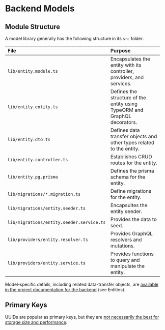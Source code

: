 # Backend Models

## Module Structure

A model library generally has the following structure in its `src` folder:

| File                                      | Purpose                                                                   |
| :---------------------------------------- | :------------------------------------------------------------------------ |
| `lib/entity.module.ts`                    | Encapsulates the entity with its controller, providers, and services.     |
| `lib/entity.entity.ts`                    | Defines the structure of the entity using TypeORM and GraphQL decorators. |
| `lib/entity.dto.ts`                       | Defines data transfer objects and other types related to the entity.      |
| `lib/entity.controller.ts`                | Establishes CRUD routes for the entity.                                   |
| `lib/entity.pg.prisma`                    | Defines the prisma schema for the entity.                                 |
| `lib/migrations/*.migration.ts`           | Define migrations for the entity.                                         |
| `lib/migrations/entity.seeder.ts`         | Encapsultes the entity seeder.                                            |
| `lib/migrations/entity.seeder.service.ts` | Provides the data to seed.                                                |
| `lib/providers/entity.resolver.ts`        | Provides GraphQL resolvers and mutations.                                 |
| `lib/providers/entity.service.ts`         | Provides functions to query and manipulate the entity.                    |

Model-specific details, including related data-transfer objects, are [available in the project documentation for the backend](/reference/backend.md) (see Entities).

## Primary Keys

UUIDs are popular as primary keys, but they are [not necessarily the best for storage size and performance](https://www.percona.com/blog/2019/11/22/uuids-are-popular-but-bad-for-performance-lets-discuss/).
